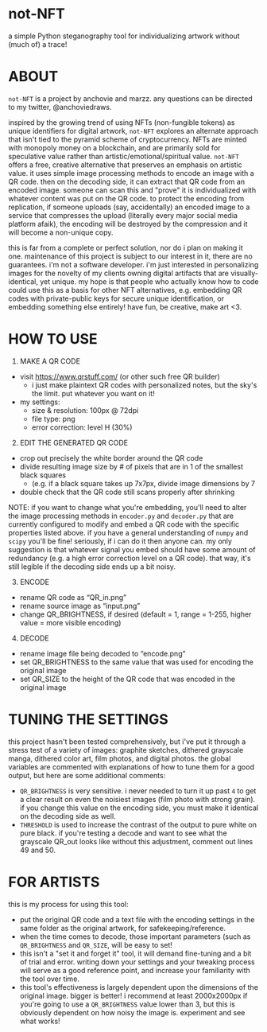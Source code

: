 # not-NFT
a simple Python steganography tool for individualizing artwork without (much of) a trace!

# ABOUT
`not-NFT` is a project by anchovie and marzz. any questions can be directed to my twitter, @anchoviedraws.

inspired by the growing trend of using NFTs (non-fungible tokens) as unique identifiers for digital artwork, `not-NFT` explores an alternate approach that isn't tied to the pyramid scheme of cryptocurrency. NFTs are minted with monopoly money on a blockchain, and are primarily sold for speculative value rather than artistic/emotional/spiritual value. `not-NFT` offers a free, creative alternative that preserves an emphasis on artistic value. it uses simple image processing methods to encode an image with a QR code. then on the decoding side, it can extract that QR code from an encoded image. someone can scan this and "prove" it is individualized with whatever content was put on the QR code. to protect the encoding from replication, if someone uploads (say, accidentally) an encoded image to a service that compresses the upload (literally every major social media platform afaik), the encoding will be destroyed by the compression and it will become a non-unique copy.

this is far from a complete or perfect solution, nor do i plan on making it one. maintenance of this project is subject to our interest in it, there are no guarantees. i'm not a software developer. i'm just interested in personalizing images for the novelty of my clients owning digital artifacts that are visually-identical, yet unique. my hope is that people who actually know how to code could use this as a basis for other NFT alternatives, e.g. embedding QR codes with private-public keys for secure unique identification, or embedding something else entirely! have fun, be creative, make art <3.

# HOW TO USE
1. MAKE A QR CODE
* visit https://www.qrstuff.com/ (or other such free QR builder)
  * i just make plaintext QR codes with personalized notes, but the sky's the limit. put whatever you want on it!
* my settings: 
  * size & resolution: 100px @ 72dpi
  * file type: png
  * error correction: level H (30%)

2. EDIT THE GENERATED QR CODE
* crop out precisely the white border around the QR code
* divide resulting image size by # of pixels that are in 1 of the smallest black squares
  * (e.g. if a black square takes up 7x7px, divide image dimensions by 7
* double check that the QR code still scans properly after shrinking

NOTE:  if you want to change what you're embedding, you'll need to alter the image processing methods in `encoder.py` and `decoder.py` that are currently configured to modify and embed a QR code with the specific properties listed above. if you have a general understanding of `numpy` and `scipy` you'll be fine! seriously, if i can do it then anyone can. my only suggestion is that whatever signal you embed should have some amount of redundancy (e.g. a high error correction level on a QR code). that way, it's still legible if the decoding side ends up a bit noisy.

3. ENCODE
* rename QR code as “QR_in.png”
* rename source image as “input.png”
* change QR_BRIGHTNESS, if desired (default = 1, range = 1-255, higher value = more visible encoding)

4. DECODE
* rename image file being decoded to “encode.png”
* set QR_BRIGHTNESS to the same value that was used for encoding the original image
* set QR_SIZE to the height of the QR code that was encoded in the original image

# TUNING THE SETTINGS
this project hasn't been tested comprehensively, but i've put it through a stress test of a variety of images: graphite sketches, dithered grayscale manga, dithered color art, film photos, and digital photos. the global variables are commented with explanations of how to tune them for a good output, but here are some additional comments:
* `QR_BRIGHTNESS` is very sensitive. i never needed to turn it up past `4` to get a clear result on even the noisiest images (film photo with strong grain). if you change this value on the encoding side, you must make it identical on the decoding side as well.
* `THRESHOLD` is used to increase the contrast of the output to pure white on pure black. if you're testing a decode and want to see what the grayscale QR_out looks like without this adjustment, comment out lines 49 and 50.

# FOR ARTISTS
this is my process for using this tool:
* put the original QR code and a text file with the encoding settings in the same folder as the original artwork, for safekeeping/reference.
* when the time comes to decode, those important parameters (such as `QR_BRIGHTNESS` and `QR_SIZE`,  will be easy to set!
* this isn't a "set it and forget it" tool, it will demand fine-tuning and a bit of trial and error. writing down your settings and your tweaking process will serve as a good reference point, and increase your familiarity with the tool over time.
* this tool's effectiveness is largely dependent upon the dimensions of the original image. bigger is better! i recommend at least 2000x2000px if you're going to use a `QR_BRIGHTNESS` value lower than 3, but this is obviously dependent on how noisy the image is. experiment and see what works!
